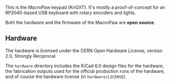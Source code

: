 This is the MacroPaw keypad (KnGXT). It's mostly a proof-of-concept for
an RP2040-based USB keyboard with rotary encoders and lights.

Both the hardware and the firmware of the MacroPaw are **open source**.

## Hardware

The hardware is licensed under the CERN Open Hardware License, version 2.0,
Strongly Reciprocal.

The `hardware` directory includes the KiCad 6.0 design files for the hardware,
the fabrication outputs used for the official production runs of the hardware,
and of course the hardware license (in `hardware/LICENSE`).
